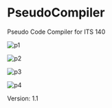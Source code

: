 # PseudoCompiler
Pseudo Code Compiler for ITS 140

![p1](http://f.worldscolli.de/xwth1.png)

![p2](http://f.worldscolli.de/8um9r.png)

![p3](http://f.worldscolli.de/p2xmb.png)

![p4](http://f.worldscolli.de/4mz4k.png)

Version: 1.1